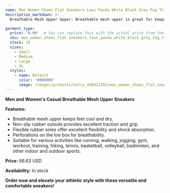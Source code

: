 ```yaml
---
name: Men Women Shoes Flat Sneakers Lows Panda White Black Grey Fog Triple Pink University Blue Red Active Fuchsia Wolf Grey Sanddrift Mens Casual
description_markdown: >-
  Breathable Mesh Upper Upper: Breathable mesh upper is great for keeping your feet cool and dry. Non-Slip Rubber Outsole: Durable rubber outsole provides excellent traction and grip. Flexible Rubber Soles: Flexible rubber soles provide excellent flexibility and shock absorption. Men womens trainers training shoes perforations on the toe box are included for breathability Suitable Occasion: Perfect for running, walking, jogging, gym, workout, training, hiking, tennis, basketball, volleyball, badminton and other indoor and outdoor activities..syi

garment_type:
  price: '0.00'  # You can replace this with the actual price from the XML
  sku: men_women_shoes_flat_sneakers_lows_panda_white_black_grey_fog_triple_pink_university_blue_red_active_fuchsia_wolf_grey_sanddrift_mens_casual
  stock: 10
  sizes:
    - Small
    - Medium
    - Large
    - XL
  styles:
    - name: Default
      color: '#000000'
      image: /images/products/entry_430412382/men_women_shoes_flat_sneakers_lows_panda_white_black_grey_fog_triple_pink_university_blue_red_active_fuchsia_wolf_grey_sanddrift_mens_casual_430412382.jpg
---
```


**Men and Women's Casual Breathable Mesh Upper Sneakers**

**Features:**
* Breathable mesh upper keeps feet cool and dry.
* Non-slip rubber outsole provides excellent traction and grip.
* Flexible rubber soles offer excellent flexibility and shock absorption.
* Perforations on the toe box for breathability.
* Suitable for various activities like running, walking, jogging, gym, workout, training, hiking, tennis, basketball, volleyball, badminton, and other indoor and outdoor sports.

**Price:** 66.63 USD

**Availability:** In stock

**Order now and elevate your athletic style with these versatile and comfortable sneakers!**
